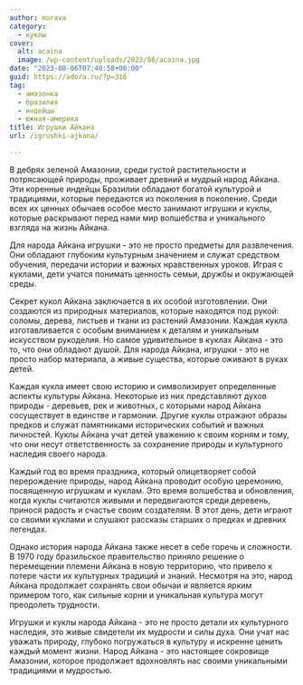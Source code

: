 ```yaml
---
author: morava
category:
  - куклы
cover:
  alt: acaina
  image: /wp-content/uploads/2023/08/acaina.jpg
date: "2023-08-06T07:40:58+00:00"
guid: https://adora.ru/?p=316
tag:
  - амазонка
  - бразилия
  - индейцы
  - южная-америка
title: Игрушки Айкана
url: /igrushki-ajkana/

---
```

В дебрях зеленой Амазонии, среди густой растительности и потрясающей природы, проживает древний и мудрый народ Айкана. Эти коренные индейцы Бразилии обладают богатой культурой и традициями, которые передаются из поколения в поколение. Среди всех их ценных обычаев особое место занимают игрушки и куклы, которые раскрывают перед нами мир волшебства и уникального взгляда на жизнь Айкана.

Для народа Айкана игрушки \- это не просто предметы для развлечения. Они обладают глубоким культурным значением и служат средством обучения, передачи истории и важных нравственных уроков. Играя с куклами, дети учатся понимать ценность семьи, дружбы и окружающей среды.

Секрет кукол Айкана заключается в их особой изготовлении. Они создаются из природных материалов, которые находятся под рукой: соломы, дерева, листьев и ткани из растений Амазонии. Каждая кукла изготавливается с особым вниманием к деталям и уникальным искусством рукоделия. Но самое удивительное в куклах Айкана \- это то, что они обладают душой. Для народа Айкана, игрушки \- это не просто набор материала, а живые существа, которые оживают в руках детей.

Каждая кукла имеет свою историю и символизирует определенные аспекты культуры Айкана. Некоторые из них представляют духов природы \- деревьев, рек и животных, с которыми народ Айкана сосуществует в единстве и гармонии. Другие куклы отражают образы предков и служат памятниками исторических событий и важных личностей. Куклы Айкана учат детей уважению к своим корням и тому, что они несут ответственность за сохранение природы и культурного наследия своего народа.

Каждый год во время праздника, который олицетворяет собой перерождение природы, народ Айкана проводит особую церемонию, посвященную игрушкам и куклам. Это время волшебства и обновления, когда куклы считаются живыми и передвигаются среди деревень, принося радость и счастье своим создателям. В этот день, дети играют со своими куклами и слушают рассказы старших о предках и древних легендах.

Однако история народа Айкана также несет в себе горечь и сложности. В 1970 году бразильское правительство приняло решение о перемещении племени Айкана в новую территорию, что привело к потере части их культурных традиций и знаний. Несмотря на это, народ Айкана продолжает сохранять свои обычаи и является ярким примером того, как сильные корни и уникальная культура могут преодолеть трудности.

Игрушки и куклы народа Айкана \- это не просто детали их культурного наследия, это живые свидетели их мудрости и силы духа. Они учат нас уважать природу, глубоко погружаться в культуру и искренне ценить каждый момент жизни. Народ Айкана \- это настоящее сокровище Амазонии, которое продолжает вдохновлять нас своими уникальными традициями и мудростью.
